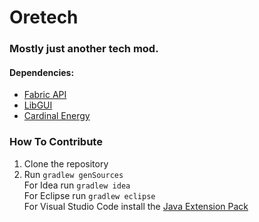 # Oretech

### Mostly just another tech mod.

#### Dependencies:  

* [Fabric API](https://www.curseforge.com/minecraft/mc-mods/fabric-api)
* [LibGUI](https://www.curseforge.com/minecraft/mc-mods/libgui)
* [Cardinal Energy](https://www.curseforge.com/minecraft/mc-mods/cardinal-energy)

### How To Contribute

1. Clone the repository
2. Run `gradlew genSources`  
For Idea run `gradlew idea`  
For Eclipse run `gradlew eclipse`  
For Visual Studio Code install the [Java Extension Pack](https://marketplace.visualstudio.com/items?itemName=vscjava.vscode-java-pack)